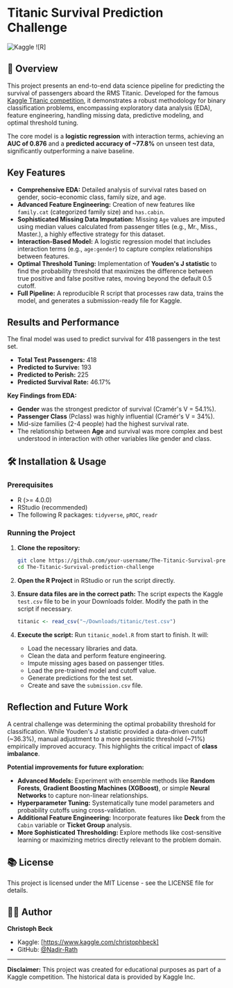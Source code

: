 # Titanic Survival Prediction Challenge

![Kaggle](https://www.kaggle.com/competitions/titanic) ![R]

## 📖 Overview

This project presents an end-to-end data science pipeline for predicting the survival of passengers aboard the RMS Titanic. Developed for the famous [Kaggle Titanic competition](https://www.kaggle.com/c/titanic), it demonstrates a robust methodology for binary classification problems, encompassing exploratory data analysis (EDA), feature engineering, handling missing data, predictive modeling, and optimal threshold tuning.

The core model is a **logistic regression** with interaction terms, achieving an **AUC of 0.876** and a **predicted accuracy of ~77.8%** on unseen test data, significantly outperforming a naive baseline.

## Key Features

*   **Comprehensive EDA:** Detailed analysis of survival rates based on gender, socio-economic class, family size, and age.
*   **Advanced Feature Engineering:** Creation of new features like `family.cat` (categorized family size) and `has.cabin`.
*   **Sophisticated Missing Data Imputation:** Missing `Age` values are imputed using median values calculated from passenger titles (e.g., Mr., Miss., Master.), a highly effective strategy for this dataset.
*   **Interaction-Based Model:** A logistic regression model that includes interaction terms (e.g., `age:gender`) to capture complex relationships between features.
*   **Optimal Threshold Tuning:** Implementation of **Youden's J statistic** to find the probability threshold that maximizes the difference between true positive and false positive rates, moving beyond the default 0.5 cutoff.
*   **Full Pipeline:** A reproducible R script that processes raw data, trains the model, and generates a submission-ready file for Kaggle.

## Results and Performance

The final model was used to predict survival for 418 passengers in the test set.

*   **Total Test Passengers:** 418
*   **Predicted to Survive:** 193
*   **Predicted to Perish:** 225
*   **Predicted Survival Rate:** 46.17%

**Key Findings from EDA:**
*   **Gender** was the strongest predictor of survival (Cramér's V = 54.1%).
*   **Passenger Class** (Pclass) was highly influential (Cramér's V = 34%).
*   Mid-size families (2-4 people) had the highest survival rate.
*   The relationship between **Age** and survival was more complex and best understood in interaction with other variables like gender and class.

## 🛠️ Installation & Usage

### Prerequisites
*   R (>= 4.0.0)
*   RStudio (recommended)
*   The following R packages: `tidyverse`, `pROC`, `readr`

### Running the Project
1.  **Clone the repository:**
    ```bash
    git clone https://github.com/your-username/The-Titanic-Survival-prediction-challenge.git
    cd The-Titanic-Survival-prediction-challenge
    ```

2.  **Open the R Project** in RStudio or run the script directly.

3.  **Ensure data files are in the correct path:** The script expects the Kaggle `test.csv` file to be in your Downloads folder. Modify the path in the script if necessary.
    ```r
    titanic <- read_csv("~/Downloads/titanic/test.csv")
    ```

4.  **Execute the script:** Run `titanic_model.R` from start to finish. It will:
    *   Load the necessary libraries and data.
    *   Clean the data and perform feature engineering.
    *   Impute missing ages based on passenger titles.
    *   Load the pre-trained model and cutoff value.
    *   Generate predictions for the test set.
    *   Create and save the `submission.csv` file.

##  Reflection and Future Work

A central challenge was determining the optimal probability threshold for classification. While Youden's J statistic provided a data-driven cutoff (~36.3%), manual adjustment to a more pessimistic threshold (~71%) empirically improved accuracy. This highlights the critical impact of **class imbalance**.

**Potential improvements for future exploration:**
*   **Advanced Models:** Experiment with ensemble methods like **Random Forests**, **Gradient Boosting Machines (XGBoost)**, or simple **Neural Networks** to capture non-linear relationships.
*   **Hyperparameter Tuning:** Systematically tune model parameters and probability cutoffs using cross-validation.
*   **Additional Feature Engineering:** Incorporate features like **Deck** from the `Cabin` variable or **Ticket Group** analysis.
*   **More Sophisticated Thresholding:** Explore methods like cost-sensitive learning or maximizing metrics directly relevant to the problem domain.

## 📚 License

This project is licensed under the MIT License - see the LICENSE file for details.

## 🙋‍♂️ Author

**Christoph Beck**
*   Kaggle: [https://www.kaggle.com/christophbeck]
*   GitHub: [@Nadir-Rath](https://github.com/Nadir-Rath)

---

**Disclaimer:** This project was created for educational purposes as part of a Kaggle competition. The historical data is provided by Kaggle Inc.
